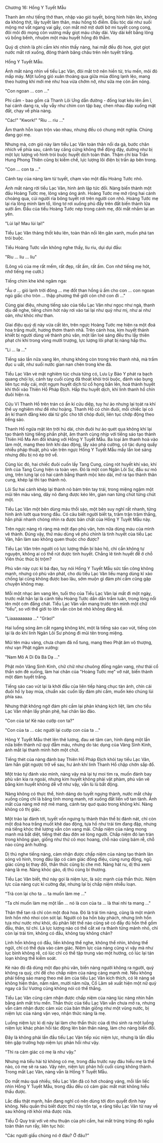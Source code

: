 Chương 16: Hồng Y Tuyết Mẫu 

Thanh âm như tiếng thở than, nhập vào gió tuyết, bóng hình hiện lên, không da không thịt, lấy tuyết làm thân, máu hồng tô điểm. Đầu tóc dài như suối mộng mơ vắt ngang vai gầy, con mắt mờ mịt dưới bờ mi tuyết cong cong, đôi môi đỏ mọng còn vương mấy giọt máu chảy dài. Váy dài kết bằng lông vũ bồng bềnh, nhuộm một màu huyết hồng đỏ thẫm. 

Quỷ dị chính là phi cầm khi nhìn thấy nàng, hai mắt đều đỏ hoe, giọt giọt nước mắt rơi xuống, đông thành băng châu trên nền tuyết trắng. 

Hồng Y Tuyết Mẫu. 

Ánh mắt nàng nhìn về tiểu Lạc Vân, đôi mắt trở nên hiền từ, trìu mến, môi đỏ mấp máy. Một luồng gió xuân thoảng qua giữa mùa đông lạnh lẽo, mang theo hương khí mới mẻ như hoa vừa chớm nở, như sữa mẹ còn ấm nóng. 

"Con ngoan ... con ..."

Phi cầm - bao gồm cả Thanh Lôi Ưng dẫn đường - đồng loạt kêu lên ầm ĩ, hai cánh dang ra, vẫy vẫy như chim con tập bay, chen nhau đáp xuống mặt đất, chạy về phía nàng.

"Các!" "Kwork!" "Riu ... riu ..." 

Âm thanh hỗn loạn trộn vào nhau, nhưng đều có chung một nghĩa. Chúng đang gọi mẹ. 

Nhưng mà, cơn gió này làm tiểu Lạc Vân toàn thân nổi da gà, bước chân nhích về phía sau, cánh tay căng cứng không thể động đậy, dường như bị một lực lượng vô hình trói buộc huyết dịch toàn thân. Thậm chí bia Trấn Hung Phong Thiên cũng bị kiềm chế, lực lượng lôi điện bị trấn áp bên trong. 

"Con ... con ta ..." 

Cánh tay của nàng làm từ tuyết, chạm vào một đầu Hoàng Tước nhỏ. 

Ánh mắt nàng rời tiểu Lạc Vân, hình ảnh lập tức đổi. Nàng biến thành một đầu Hoàng Tước mẹ, lông vàng óng ánh. Hoàng Tước mẹ mở rộng hai cánh choàng qua, cúi người rỉa bông tuyết rơi trên người con nhỏ. Hoàng Tước mẹ lại rỉa lông mình làm tổ, lông tơ rơi xuống phủ đầy trên đất biến thành lửa sưởi ấm. Đầu của tiểu Hoàng Tước nép trong cánh mẹ, đôi mắt nhắm lại an yên. 

"Lùi lại! Mau lùi lại!"  

Tiểu Lạc Vân thảng thốt kêu lên, toàn thân nổi lên gân xanh, muốn phá tan trói buộc. 

Tiểu Hoàng Tước vẫn không nghe thấy, líu ríu, dụi dụi đầu:

"Riu ... liu ... liu"

(Lông vũ của mẹ rất mếm, rất đẹp, rất ấm, rất ấm. Con nhớ tiếng mẹ hót, nhớ tiếng mẹ cười.) 

Tiếng chim khe khẽ ngâm nga: 

"Ầu ơ ... gió lạnh trời đông ... mẹ đốt than hồng ủ ấm cho con ... con ngoan ngủ giấc cho tròn ... thập phương thế giới còn chờ con đi ..."

Cùng giai điệu, nhưng tiếng sáo của tiểu Lạc Vân như ngọc như ngà, thanh dịu dễ nghe, tiếng chim hót này rơi vào tai lại như quỷ như mị, như ai như oán, như khóc như than. 

Giai điệu quỷ dị này vừa cất lên, trên ngực Hoàng Tước mẹ hiện ra một đoá hoa trắng muốt, hương thơm thanh nhã. Trên cánh hoa, kim huyết thánh khiết bị người dùng vẽ thành phù văn, một lần loé sáng đều thu lấy thiên phạt chi khí trong vòng mười trượng, lực lượng lôi phạt bị nàng hấp thu. 

"Li ... la ..." 

Tiếng sáo lần nữa vang lên, nhưng không còn trong trẻo thanh nhã, mà trầm đục u uất, như suối nước gian nan chèn trong khe đá. 

Tiểu Lạc Vân vẻ mặt nghiêm túc chưa từng có, Lưu Ly Bảo Y phát ra bạch quang chói lọi, cánh tay cuối cùng đã thoát khỏi trói buộc, đánh vào bụng liên tục mấy cái, một ngụm huyết dịch từ cổ họng bắn lên, hoá thành huyết khí thổi vào Thiên Hồ Pháp Địch. Hấp thu huyết dịch, khí linh thanh hồ chín đuôi hiện ra. 

Cửu Vĩ Thanh Hồ trên trán có ấn kí cửu diệp, tuy hư ảo nhưng lại toát ra khí thế uy nghiêm như đế như hoàng. Thanh Hồ có chín đuôi, mỗi chiếc lại có ấn kí thanh đằng kéo dài từ gốc cho tới chóp đuôi, liên tục chớp động theo tiếng sáo. 

Thanh Hồ ngửa mặt lên trời hú dài, chín đuôi hư ảo quét qua không khí lại tạo thành từng tiếng phần phật, âm thanh cùng nhịp với tiếng sáo tạo thành Thiên Hồ Ma Âm đối kháng với Hồng Y Tuyết Mẫu. Ba loại âm thanh hoà vào làm một, mang theo linh khí dao động, lấy xảo phá cường, có tác dụng quấy nhiễu pháp thuật, phù văn trên ngực Hồng Y Tuyết Mẫu mấy lần loé sáng nhưng đều bị nó ép trở về. 

Cùng lúc đó, hai chiếc đuôi cuốn lấy Tang Cung, cũng rót huyết khí vào, khí linh của Tang Cung hiện ra toàn vẹn. Đó là một con Ngân Lôi Sư, đầu sư mỏ ưng, trên lưng lại có hai cánh bằng thanh mộc kéo dài, mở ra tạo thành thân cung, khép lại thì tạo thành nỏ. 

Lôi Sư hai cánh khép lại thành nỏ bám trên tay trái, trong miệng ngậm một mũi tên màu vàng, dây nỏ đang được kéo lên, gian nan từng chút từng chút một. 

Tiểu Lạc Vân một bên dùng máu thổi sáo, một bên suy nghĩ rất nhanh, từng hình ảnh lướt qua trong đầu. Có câu biết người biết ta, trăm trận trăm thắng, hắn phải nhanh chóng nhìn ra được bản chất của Hồng Y Tuyết Mẫu này. 

Trên ngực nàng rõ ràng mà một đạo phù văn, hơn nữa dùng máu của mình vẽ thành. Đúng vậy, thứ máu dùng vẽ phù chính là tinh huyết của tiểu Lạc Vân, hắn làm sao không quen thuộc cho được?

Tiểu Lạc Vân trên người có lực lượng thần bí bảo hộ, chỉ cần không tự nguyện, không ai có thể rút được tinh huyết. Chẳng lẽ tinh huyết để ở chỗ Viên thúc thúc bị trộm? 

Phù văn này cực kì bá đạo, tuy nói Hồng Y Tuyết Mẫu sức tấn công không mạnh, nhưng có phù văn phát, cho dù tiểu Lạc Vân liều mạng dùng kĩ xảo chống lại cũng không được bao lâu, sớm muộn gì đám phi cầm cũng gặp chuyện không may. 

Mỗi một nhạc âm vang lên, tuổi thọ của Tiểu Lạc Vân lại mất đi một ngày, trước mắt hắn lại là cảnh tiểu Hoàng Tước dần dần trầm luân, trong lòng nổi lên một cơn đắng chát. Tiểu Lạc Vân vẫn mang trước tên mình một chữ "tiểu", so với thế giới to lớn vẫn còn bé nhỏ không đáng kể.

"Liaaaaaaaaa ..." "Grào!" 

Hai luồng sóng âm cắt ngang không khí, một là tiếng sáo cao vút, tiếng còn lại là do khí linh Ngân Lôi Sư phóng đi mũi tên trong miệng. 

Mũi tên màu vàng, chưa chạm đã nổ tung, mang theo Phật âm vô thượng, như vạn Phật ngâm xướng: 

"Nam Mô A Di Đà Bà Dạ ..."

Phật môn Vãng Sinh Kinh, chữ chữ như chuông đồng ngân vang, như thái cổ thần sơn đè xuống, làm hai chân của "Hoàng Tước mẹ" vỡ nát, biến thành một đám tuyết trắng. 

Tiếng sáo cao vút lại là khởi đầu của liên tiếp hàng chục tàn ảnh, chín cái đuôi hồ ly bay múa, chuẩn xác cuốn lấy đám phi cầm, muốn kéo chúng lùi phía sau.

Nhưng thật không ngờ đám phi cầm lại phản kháng kịch liệt, làm cho tiểu Lạc Vân nhận lấy phản phệ, hai chân lảo đảo. 

"Con của ta! Kẻ nào cướp con ta?" 

"Con của ta ... các người lại cướp con của ta ..."

Hông Y Tuyết Mẫu thét lên thê lương, đau xé tâm can, hình dạng một lần nữa biến thành nữ quỷ đẫm máu, nhưng do tác dụng của Vãng Sinh Kinh, ánh mắt lại thanh minh hơn một chút. 

Tiếng thét của nàng đánh bay Thiên Hồ Pháp Địch khỏi tay tiểu Lạc Vân, làm hắn giật ngược trở về sau, hư ảnh khí linh Thanh Hồ chập chờn sắp đổ. 

Một trảo tự đánh vào mình, nàng vậy mà lại tự moi tim ra, muốn đánh bay phù văn kia ra ngoài, nhưng kim huyết không phải vật phàm, phù văn vẽ bằng kim huyết không dễ vỡ như vậy, vẫn lù lù bất động. 

Nàng không có thực thể, hình dáng do tuyết ngưng thành, nước mắt chảy xuống cũng chỉ là băng tinh mong manh, rơi xuống đất liền vỡ tan tành. Ánh mắt của nàng mờ mịt mê mang, cánh tay quơ quào trong không khí. Nàng không có thị giác. 

Một trảo lại đánh tới, tuyết vốn ngưng tụ thành thân thể bị đánh nát, chỉ còn một đoá hoa trắng muốt khẽ dao động, tựa hồ như trái tim đang đập, nhưng mà tiếng khóc thê lương vẫn còn vang mãi. Chấp niệm của nàng mong manh mà bất diệt, tiếng thét đau đớn xé lòng người. Chấp niệm đó lan tràn trong không gian, giống như thứ cỏ mọc hoang, chỗ nào cũng bám rễ, chỗ nào cũng ảnh hưởng. 

Dị thú nghe tiếng nàng, cảm nhận được chấp niệm của nàng tạo thành làn sóng vô hình, trong đầu lập có cảm giác đồng điệu, cùng rung động, ngũ giác cũng bị thay đổi, thần thức cũng bị che mờ. Nàng hát ru, dị thú xem nàng là mẹ. Nàng khóc gào, dị thú cùng bi thương.  

Tiểu Lạc Vân biết, thứ này gọi là niệm lực, là sức mạnh của thần thức. Niệm lực của nàng cực kì cường đại, nhưng lại bị chấp niệm nhiễu loạn. 

"Trả con lại cho ta ... ta muốn làm mẹ ..." 

"Ta chỉ muốn làm mẹ một lần ... nó là con của ta ... là thai nhi ta mang ..."

Thân thể tan rã chỉ còn một đoá hoa. Đó là trái tim nàng, cũng là một mảnh linh hồn nhỏ nhoi còn sót lại. Người có ba hồn bảy phách, nhưng linh hồn tựa như nước như khói, dù phân liệt thế nào cũng sẽ có đầy đủ hồn thể gồm đầu, thân, tứ chi. Là lực lượng nào có thể cắt xé ra thành từng mảnh nhỏ, chỉ còn lại trái tim, không có đầu, không tay không chân?

Linh hồn không có đầu, liền không thể nghe, không thể nhìn, không thể ngửi, chỉ có thể dựa vào cảm giác. Niệm lực của nàng cũng vì vậy mà như lục bình không rễ, có lúc chỉ có thể tập trung vào một hướng, có lúc lại tán loạn không thể kiểm soát. 

Kẻ nào đó đã dùng một đạo phù văn, biến nàng người không ra người, quỷ không ra quỷ, chỉ để cho chấp niệm của nàng càng mạnh mẽ. Nếu không phải tiếng sáo mang theo mê âm của tiểu Lạc Vân kích thích, có lẽ nàng sẽ không hiện thân, năm năm, mười năm nữa, Cổ Lâm sẽ xuất hiện một nữ quỷ ngay cả Sư Vương cũng không nói có thể thắng. 

Tiểu Lạc Vân cũng cảm nhận được chấp niệm của nàng lúc nàng nhìn hắn bằng ánh mắt trìu mến. Thần thức của tiểu Lạc Vân vẫn chưa mở ra, nhưng vẫn cảm nhận được cảm xúc của bản thân giống như một vũng nước, bị niệm lực của nàng vặn vẹo, nhận thức nàng là mẹ. 

Luồng niệm lực kì dị này lại làm cho thần thức của dị thú sinh ra một luồng niệm lực khác phản hồi tác động lên bản thân nàng, làm cho nàng biến đổi. 

Đây là không phải lần đầu tiểu Lạc Vân tiếp xúc niệm lực, nhưng là lần đầu tiên gặp trường hợp niệm lực phản hồi như vậy. 

"Thì ra cảm giác có mẹ là như vậy."

Nhưng mà tiểu hài tử không có mẹ, trong đầu trước nay đâu hiểu mẹ là thế nào, có mẹ sẽ ra sao. Vậy nên, niệm lực phản hồi cuối cùng không thành. Trong mắt Lạc Vân, nàng vẫn là Hồng Y Tuyết Mẫu. 

Do mất máu quá nhiều, tiểu Lạc Vân đã có hơi choáng váng, mỗi lần liếc nhìn Hồng Y Tuyết Mẫu, trong đầu đều có cảm giác mất mát không hiểu thấu được. 

Lắc đầu thật mạnh, hắn đang nghĩ có nên dùng tới đòn quyết định hay không. Nếu quần thú biết được thứ này tồn tại, e rằng tiểu Lạc Vân từ nay về sau không rời khỏi nhà được nữa. 

Tiểu Ô Quy trái với vẻ nhu thuận của phi cầm, hai mắt trừng trừng đỏ ngầu toàn thân run rẩy, liên tục hỏi:

"Các người giấu chúng nó ở đâu? Ở đâu?" 

